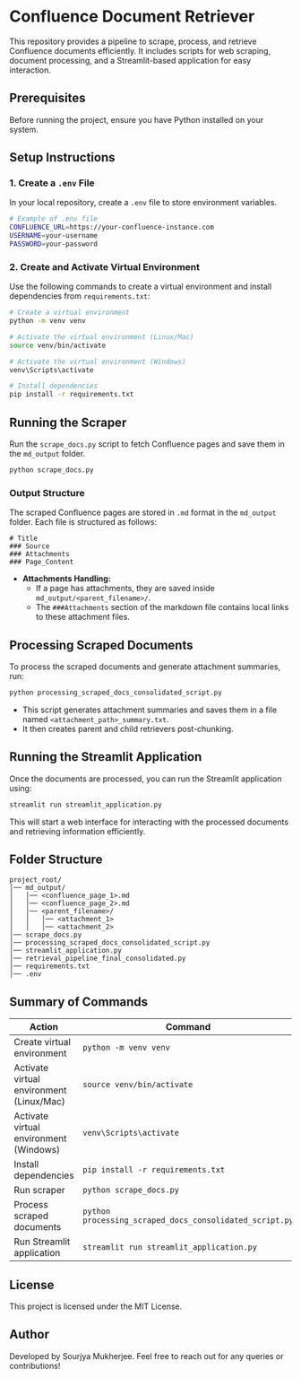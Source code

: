 # Confluence Document Retriever

This repository provides a pipeline to scrape, process, and retrieve Confluence documents efficiently. It includes scripts for web scraping, document processing, and a Streamlit-based application for easy interaction.

## Prerequisites

Before running the project, ensure you have Python installed on your system.

## Setup Instructions

### 1. Create a `.env` File
In your local repository, create a `.env` file to store environment variables.
```sh
# Example of .env file
CONFLUENCE_URL=https://your-confluence-instance.com
USERNAME=your-username
PASSWORD=your-password
```

### 2. Create and Activate Virtual Environment
Use the following commands to create a virtual environment and install dependencies from `requirements.txt`:
```sh
# Create a virtual environment
python -m venv venv

# Activate the virtual environment (Linux/Mac)
source venv/bin/activate

# Activate the virtual environment (Windows)
venv\Scripts\activate

# Install dependencies
pip install -r requirements.txt
```

## Running the Scraper

Run the `scrape_docs.py` script to fetch Confluence pages and save them in the `md_output` folder.
```sh
python scrape_docs.py
```

### Output Structure
The scraped Confluence pages are stored in `.md` format in the `md_output` folder. Each file is structured as follows:

```
# Title
### Source
### Attachments
### Page_Content
```

- **Attachments Handling:**
  - If a page has attachments, they are saved inside `md_output/<parent_filename>/`.
  - The `###Attachments` section of the markdown file contains local links to these attachment files.

## Processing Scraped Documents

To process the scraped documents and generate attachment summaries, run:
```sh
python processing_scraped_docs_consolidated_script.py
```

- This script generates attachment summaries and saves them in a file named `<attachment_path>_summary.txt`.
- It then creates parent and child retrievers post-chunking.

## Running the Streamlit Application

Once the documents are processed, you can run the Streamlit application using:
```sh
streamlit run streamlit_application.py
```

This will start a web interface for interacting with the processed documents and retrieving information efficiently.

## Folder Structure
```
project_root/
│── md_output/
│   │── <confluence_page_1>.md
│   │── <confluence_page_2>.md
│   │── <parent_filename>/
│   │   │── <attachment_1>
│   │   │── <attachment_2>
│── scrape_docs.py
│── processing_scraped_docs_consolidated_script.py
│── streamlit_application.py
│── retrieval_pipeline_final_consolidated.py
│── requirements.txt
│── .env
```

## Summary of Commands

| Action                          | Command |
|---------------------------------|------------------------------------------------|
| Create virtual environment      | `python -m venv venv`                           |
| Activate virtual environment (Linux/Mac) | `source venv/bin/activate`               |
| Activate virtual environment (Windows)   | `venv\Scripts\activate`                 |
| Install dependencies            | `pip install -r requirements.txt`               |
| Run scraper                     | `python scrape_docs.py`                         |
| Process scraped documents       | `python processing_scraped_docs_consolidated_script.py`                |
| Run Streamlit application       | `streamlit run streamlit_application.py`        |

## License
This project is licensed under the MIT License.

## Author
Developed by Sourjya Mukherjee. Feel free to reach out for any queries or contributions!

